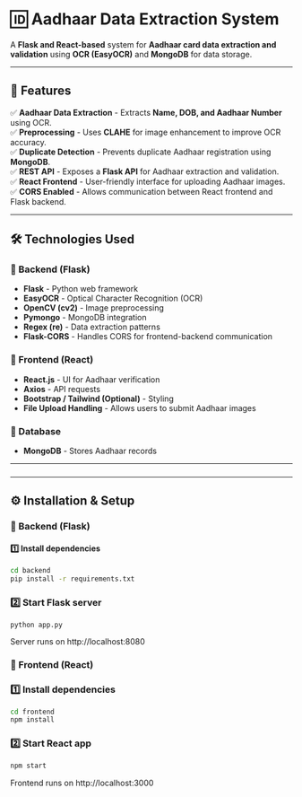 # 🆔 Aadhaar Data Extraction System

A **Flask and React-based** system for **Aadhaar card data extraction and validation** using **OCR (EasyOCR)** and **MongoDB** for data storage.

---

## 🚀 Features

✅ **Aadhaar Data Extraction** - Extracts **Name, DOB, and Aadhaar Number** using OCR.  
✅ **Preprocessing** - Uses **CLAHE** for image enhancement to improve OCR accuracy.  
✅ **Duplicate Detection** - Prevents duplicate Aadhaar registration using **MongoDB**.  
✅ **REST API** - Exposes a **Flask API** for Aadhaar extraction and validation.  
✅ **React Frontend** - User-friendly interface for uploading Aadhaar images.  
✅ **CORS Enabled** - Allows communication between React frontend and Flask backend.  

---

## 🛠️ Technologies Used

### 📌 Backend (Flask)
- **Flask** - Python web framework  
- **EasyOCR** - Optical Character Recognition (OCR)  
- **OpenCV (cv2)** - Image preprocessing  
- **Pymongo** - MongoDB integration  
- **Regex (re)** - Data extraction patterns  
- **Flask-CORS** - Handles CORS for frontend-backend communication  

### 📌 Frontend (React)
- **React.js** - UI for Aadhaar verification  
- **Axios** - API requests  
- **Bootstrap / Tailwind (Optional)** - Styling  
- **File Upload Handling** - Allows users to submit Aadhaar images  

### 📌 Database
- **MongoDB** - Stores Aadhaar records  

---

###
---

## ⚙️ Installation & Setup

### 🔹 Backend (Flask)
#### 1️⃣ Install dependencies  
```sh
cd backend
pip install -r requirements.txt
```

### 2️⃣ Start Flask server
```sh
python app.py
```
Server runs on http://localhost:8080

### 🔹 Frontend (React)

### 1️⃣ Install dependencies
```sh
cd frontend
npm install
```

### 2️⃣ Start React app
```sh
npm start
```
Frontend runs on http://localhost:3000





